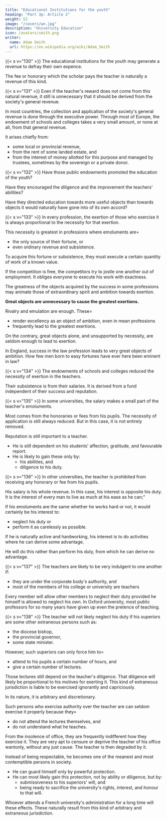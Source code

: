 ```yaml
---
title: "Educational Institutions for the youth"
heading: "Part 3p: Article 2"
weight: 52
image: "/covers/wn.jpg"
description: "University Education"
icon: /avatars/smith.png
writer:
  name: Adam Smith
  url: https://en.wikipedia.org/wiki/Adam_Smith
---
```



{{< s v="130" >}} The educational institutions for the youth may generate a revenue to defray their own expence.

The fee or honorary which the scholar pays the teacher is naturally a revenue of this kind.


{{< s v="131" >}} Even if the teacher's reward does not come from this natural revenue, it still is unnecessary that it should be derived from the society's general revenue.

In most countries, the collection and application of the society's general revenue is done through the executive power. Through most of Europe, the endowment of schools and colleges takes a very small amount, or none at all, from that general revenue.

It arises chiefly from:
- some local or provincial revenue,
- from the rent of some landed estate, and
- from the interest of money allotted for this purpose and managed by trustees, sometimes by the sovereign or a private donor.


{{< s v="132" >}} Have those public endowments promoted the education of the youth? 

Have they encouraged the diligence and the improvement the teachers' abilities?

Have they directed education towards more useful objects than towards objects it would naturally have gone into of its own accord?

<!-- It is not very difficult to answer these questions. -->


{{< s v="133" >}} In every profession, the exertion of those who exercise it is always proportional to the necessity for that exertion.

This necessity is greatest in professions where emoluments are= 
- the only source of their fortune, or
- even ordinary revenue and subsistence.

To acquire this fortune or subsistence, they must execute a certain quantity of work of a known value.

If the competition is free, the competitors try to jostle one another out of employment. It obliges everyone to execute his work with exactness.

The greatness of the objects acquired by the success in some professions may animate those of extraordinary spirit and ambition towards exertion.

**Great objects are unnecessary to cause the greatest exertions.**

Rivalry and emulation are enough. These= 
- render excellency as an object of ambition, even in mean professions
- frequently lead to the greatest exertions.

On the contrary, great objects alone, and unsupported by necessity, are seldom enough to lead to exertion.

In England, success in the law profession leads to very great objects of ambition. How few men born to easy fortunes have ever here been eminent in law?


{{< s v="134" >}} The endowments of schools and colleges reduced the necessity of exertion in the teachers.

Their subsistence is from their salaries. It is derived from a fund independent of their success and reputation.


{{< s v="135" >}} In some universities, the salary makes a small part of the teacher's emoluments.

Most comes from the honoraries or fees from his pupils.
The necessity of application is still always reduced.
But in this case, it is not entirely removed.

Reputation is still important to a teacher.
- He is still dependent on his students' affection, gratitude, and favourable report.
- He is likely to gain these only by:
  - his abilities, and
  - diligence to his duty.


{{< s v="136" >}} In other universities, the teacher is prohibited from receiving any honorary or fee from his pupils.

His salary is his whole revenue.
In this case, his interest is opposite his duty.
It is the interest of every man to live as much at his ease as he can;"

If his emoluments are the same whether he works hard or not, it would certainly be his interest to:
- neglect his duty or
- perform it as carelessly as possible.

If he is naturally active and hardworking, his interest is to do activities where he can derive some advantage.

He will do this rather than perform his duty, from which he can derive no advantage.


{{< s v="137" >}} The teachers are likely to be very indulgent to one another if:
- they are under the corporate body's authority, and
- most of the members of his college or university are teachers

Every member will allow other members to neglect their duty provided he himself is allowed to neglect his own. In Oxford university, most public professors for so many years have given up even the pretence of teaching.


{{< s v="138" >}} The teacher will not likely neglect his duty if his superiors are some other extraneous persons such as:
- the diocese bishop,
- the provincial governor,
- some state minister.

However, such superiors can only force him to= 
- attend to his pupils a certain number of hours, and
- give a certain number of lectures.

Those lectures still depend on the teacher's diligence. That diligence will likely be proportional to his motives for exerting it. This kind of extraneous jurisdiction is liable to be exercised ignorantly and capriciously.

In its nature, it is arbitrary and discretionary.

Such persons who exercise authority over the teacher are can seldom exercise it properly because they= 
- do not attend the lectures themselves, and
- do not understand what he teaches.

From the insolence of office, they are frequently indifferent how they exercise it.
They are very apt to censure or deprive the teacher of his office wantonly, without any just cause.
The teacher is then degraded by it.

Instead of being respectable, he becomes one of the meanest and most contemptible persons in society.
- He can guard himself only by powerful protection.
- He can most likely gain this protection, not by ability or diligence, but by:
  - submissiveness to his superiors' will, and
  - being ready to sacrifice the university's rights, interest, and honour to that will.

Whoever attends a French university's administration for a long time will these effects. These naturally result from this kind of arbitrary and extraneous jurisdiction.

